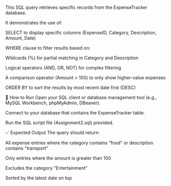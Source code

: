 This SQL query retrieves specific records from the ExpenseTracker database.

It demonstrates the use of:

SELECT to display specific columns (ExpenseID, Category, Description, Amount, Date)

WHERE clause to filter results based on:

Wildcards (%) for partial matching in Category and Description

Logical operators (AND, OR, NOT) for complex filtering

A comparison operator (Amount > 100) to only show higher-value expenses

ORDER BY to sort the results by most recent date first (DESC)

🧪 How to Run
Open your SQL client or database management tool (e.g., MySQL Workbench, phpMyAdmin, DBeaver).

Connect to your database that contains the ExpenseTracker table.

Run the SQL script file (Assignment2.sql) provided.

✅ Expected Output
The query should return:

All expense entries where the category contains "food" or description contains "transport"

Only entries where the amount is greater than 100

Excludes the category "Entertainment"

Sorted by the latest date on top
